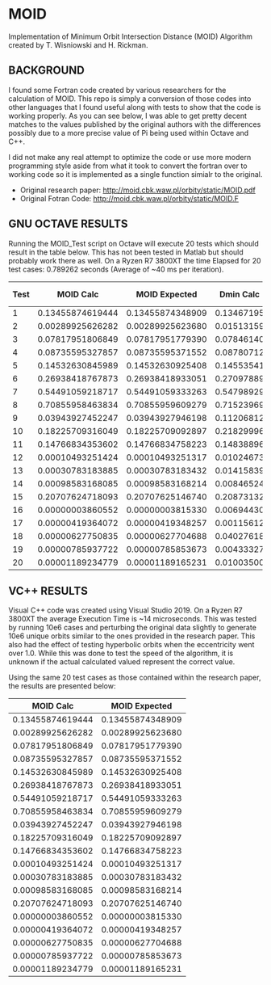 # MOID
Implementation of Minimum Orbit Intersection Distance (MOID) Algorithm created by T. Wisniowski and H. Rickman.

## BACKGROUND
I found some Fortran code created by various researchers for the calculation of MOID.  This repo is simply a conversion of those codes into other languages that I found useful along with tests to show that the code is working properly.  As you can see below, I was able to get pretty decent matches to the values published by the original authors with the differences possibly due to a more precise value of Pi being used within Octave and C++.

I did not make any real attempt to optimize the code or use more modern programming style aside from what it took to convert the fortran over to working code so it is implemented as a single function simialr to the original.

* Original research paper: http://moid.cbk.waw.pl/orbity/static/MOID.pdf
* Original Fotran Code: http://moid.cbk.waw.pl/orbity/static/MOID.F

## GNU OCTAVE RESULTS
Running the MOID_Test script on Octave will execute 20 tests which should result in the table below.  This has not been tested in Matlab but should probably work there as well.  On a Ryzen R7 3800XT the time Elapsed for 20 test cases: 0.789262 seconds (Average of ~40 ms per iteration).

Test  | MOID Calc | MOID Expected | Dmin Calc | Dmin Expected 
 ------|----------------|-------------------------|------------------|------------------
1 |      0.13455874619444 |       0.13455874348909  |      0.13467195  |    0.13467190
2 |      0.00289925626282 |       0.00289925623680  |      0.01513159   |   0.01513160
3 |      0.07817951806849 |       0.07817951779390  |      0.07846140   |   0.07846140
4 |      0.08735595327857 |       0.08735595371552  |      0.08780712   |   0.08780710
5 |      0.14532630845989 |       0.14532630925408  |      0.14553541  |    0.14553540
6 |      0.26938418767873 |       0.26938418933051  |      0.27097889  |    0.27097890
7 |      0.54491059218717 |       0.54491059333263  |      0.54798929  |    0.54798930
8 |      0.70855958463834 |       0.70855959609279  |      0.71523969  |    0.71523970
9 |      0.03943927452247 |       0.03943927946198  |      0.11206812  |    0.11206820
10|      0.18225709316049 |       0.18225709092897  |      0.21829996  |    0.21830000
11|      0.14766834353602 |       0.14766834758223  |      0.14838896  |    0.14838900
12|      0.00010493251424 |       0.00010493251317  |      0.01024673  |    0.01024670
13|      0.00030783183885 |       0.00030783183432  |      0.01415839  |    0.01415840
14|      0.00098583168085 |       0.00098583168214  |      0.00846524  |    0.00846520
15|      0.20707624718093 |       0.20707625146740  |      0.20873132  |    0.20873130
16 |     0.00000003860552 |       0.00000003815330  |      0.00694430  |    0.00694430
17 |     0.00000419364072 |       0.00000419348257  |      0.00115612  |    0.00115610
18 |     0.00000627750835 |       0.00000627704688  |      0.04027618  |    0.04027620
19 |     0.00000785937722 |       0.00000785853673  |      0.00433327  |    0.00433330
20 |     0.00001189234779 |       0.00001189165231  |      0.01003500  |    0.01003500

## VC++ RESULTS

Visual C++ code was created using Visual Studio 2019.  On a Ryzen R7 3800XT the average Execution Time is ~14 microseconds.  This was tested by running 10e6 cases and perturbing the original data slightly to generate 10e6 unique orbits similar to the ones provided in the research paper.  This also had the effect of testing hyperbolic orbits when the eccentricity went over 1.0.  While this was done to test the speed of the algorithm, it is unknown if the actual calculated valued represent the correct value.

Using the same 20 test cases as those contained within the research paper, the results are presented below:

MOID Calc | MOID Expected |
 ------|---------------
0.13455874619444      |  0.13455874348909
0.00289925626282      |  0.00289925623680
0.07817951806849      |  0.07817951779390
0.08735595327857      |  0.08735595371552
0.14532630845989      |  0.14532630925408
0.26938418767873      |  0.26938418933051
0.54491059218717      |  0.54491059333263
0.70855958463834      |  0.70855959609279
0.03943927452247      |  0.03943927946198
0.18225709316049      |  0.18225709092897
0.14766834353602      |  0.14766834758223
0.00010493251424      |  0.00010493251317
0.00030783183885      |  0.00030783183432
0.00098583168085      |  0.00098583168214
0.20707624718093      |  0.20707625146740
0.00000003860552      |  0.00000003815330
0.00000419364072      |  0.00000419348257
0.00000627750835      |  0.00000627704688
0.00000785937722      |  0.00000785853673
0.00001189234779      |  0.00001189165231



